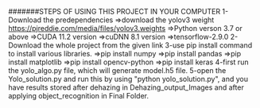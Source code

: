 <!-- This project is created by group_02(Surya Prakash Maurya, Satpal Yadav, Shivam) under the guidence of "Mr. Sandeep Kumar Vishwakarma" of Computer Science and Engineering, GCET -->
#######STEPS OF USING THIS PROJECT IN YOUR COMPUTER
1-Download the predependencies
=>download the yolov3 weight https://pjreddie.com/media/files/yolov3.weights
=>Python verson 3.7 or above
=>CUDA 11.2 version
=>cuDNN 8.1 version
=>tensorflow-2.9.0
2-Download the whole project from the given link
3-use pip install command to install various libraries.
=>pip install numpy
=>pip install pandas
=>pip install matplotlib
=>pip install opencv-python
=>pip install keras
4-first run the yolo_algo.py file, which will generate model.h5 file.
5-open the Yolo_solution.py and run this by using "python yolo_solution.py", and you have results stored after dehazing in Dehazing_output_Images and after applying object_recognition in Final Folder.
